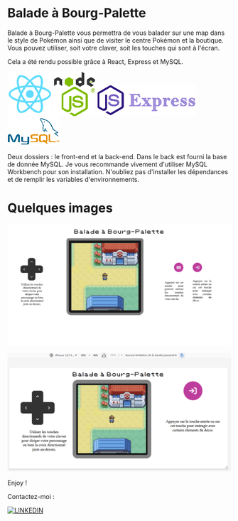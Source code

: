 # Balade à Bourg-Palette

Balade à Bourg-Palette vous permettra de vous balader sur une map dans le style de Pokémon ainsi que de visiter le centre Pokémon et la boutique. Vous pouvez utiliser, soit votre claver, soit les touches qui sont à l'écran.

Cela a été rendu possible grâce à React, Express et MySQL.

![React](./images/react_2.png)
![NODEJS](./images/node_2.png)
![Express](./images/express_2.png)
![MYSQL](./images/mysql_2.png)

Deux dossiers : le front-end et la back-end. Dans le back est fourni la base de donnée MySQL. Je vous recommande vivement d'utiliser MySQL Workbench pour son installation.
N'oubliez pas d'installer les dépendances et de remplir les variables d'environnements.

# Quelques images

![bourg1](./images/bourg-palette.png)

![bourg2](./images/bourg-mobile.png)

Enjoy !

Contactez-moi :

[![LINKEDIN](https://camo.githubusercontent.com/8bb7c1de40aadb0d8eede2add7716932344b30235088d239831fe0e884de8f82/68747470733a2f2f696d672e736869656c64732e696f2f62616467652f6c696e6b6564696e2532302d2532333030373742352e7376673f267374796c653d666f722d7468652d6261646765266c6f676f3d6c696e6b6564696e266c6f676f436f6c6f723d7768697465)](https://www.linkedin.com/in/yannick-cousin/)
